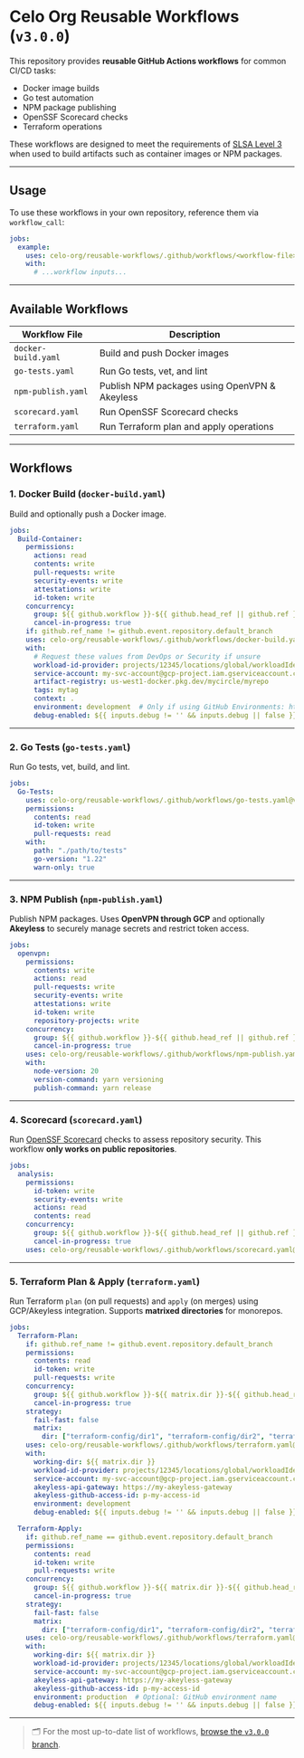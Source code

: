 # Celo Org Reusable Workflows (`v3.0.0`)

This repository provides **reusable GitHub Actions workflows** for common CI/CD tasks:

- Docker image builds
- Go test automation
- NPM package publishing
- OpenSSF Scorecard checks
- Terraform operations

These workflows are designed to meet the requirements of [SLSA Level 3](https://slsa.dev/) when used to build artifacts such as container images or NPM packages.

---

## Usage

To use these workflows in your own repository, reference them via `workflow_call`:

```yaml
jobs:
  example:
    uses: celo-org/reusable-workflows/.github/workflows/<workflow-file>.yaml@v3.0.0  # e.g., docker-build.yaml
    with:
      # ...workflow inputs...
```

---

## Available Workflows

| Workflow File         | Description                               |
|------------------------|-------------------------------------------|
| `docker-build.yaml`    | Build and push Docker images              |
| `go-tests.yaml`        | Run Go tests, vet, and lint               |
| `npm-publish.yaml`     | Publish NPM packages using OpenVPN & Akeyless |
| `scorecard.yaml`       | Run OpenSSF Scorecard checks              |
| `terraform.yaml`       | Run Terraform plan and apply operations   |

---

## Workflows

### 1. Docker Build (`docker-build.yaml`)

Build and optionally push a Docker image.

```yaml
jobs:
  Build-Container:
    permissions:
      actions: read
      contents: write
      pull-requests: write
      security-events: write
      attestations: write
      id-token: write
    concurrency:
      group: ${{ github.workflow }}-${{ github.head_ref || github.ref }}
      cancel-in-progress: true
    if: github.ref_name != github.event.repository.default_branch
    uses: celo-org/reusable-workflows/.github/workflows/docker-build.yaml@v3.0.0
    with:
      # Request these values from DevOps or Security if unsure
      workload-id-provider: projects/12345/locations/global/workloadIdentityPools/gh-pool-name/providers/github-by-repos
      service-account: my-svc-account@gcp-project.iam.gserviceaccount.com
      artifact-registry: us-west1-docker.pkg.dev/mycircle/myrepo
      tags: mytag
      context: .
      environment: development  # Only if using GitHub Environments: https://docs.github.com/en/actions/deployment/targeting-different-environments/using-environments-for-deployment
      debug-enabled: ${{ inputs.debug != '' && inputs.debug || false }}
```

---

### 2. Go Tests (`go-tests.yaml`)

Run Go tests, vet, build, and lint.

```yaml
jobs:
  Go-Tests:
    uses: celo-org/reusable-workflows/.github/workflows/go-tests.yaml@v3.0.0
    permissions:
      contents: read
      id-token: write
      pull-requests: read
    with:
      path: "./path/to/tests"
      go-version: "1.22"
      warn-only: true
```

---

### 3. NPM Publish (`npm-publish.yaml`)

Publish NPM packages. Uses **OpenVPN through GCP** and optionally **Akeyless** to securely manage secrets and restrict token access.

```yaml
jobs:
  openvpn:
    permissions:
      contents: write
      actions: read
      pull-requests: write
      security-events: write
      attestations: write
      id-token: write
      repository-projects: write
    concurrency:
      group: ${{ github.workflow }}-${{ github.head_ref || github.ref }}
      cancel-in-progress: true
    uses: celo-org/reusable-workflows/.github/workflows/npm-publish.yaml@v3.0.0
    with:
      node-version: 20
      version-command: yarn versioning
      publish-command: yarn release
```

---

### 4. Scorecard (`scorecard.yaml`)

Run [OpenSSF Scorecard](https://github.com/ossf/scorecard) checks to assess repository security. This workflow **only works on public repositories**.

```yaml
jobs:
  analysis:
    permissions:
      id-token: write
      security-events: write
      actions: read
      contents: read
    concurrency:
      group: ${{ github.workflow }}-${{ github.head_ref || github.ref }}
      cancel-in-progress: true
    uses: celo-org/reusable-workflows/.github/workflows/scorecard.yaml@v3.0.0
```

---

### 5. Terraform Plan & Apply (`terraform.yaml`)

Run Terraform `plan` (on pull requests) and `apply` (on merges) using GCP/Akeyless integration. Supports **matrixed directories** for monorepos.

```yaml
jobs:
  Terraform-Plan:
    if: github.ref_name != github.event.repository.default_branch
    permissions:
      contents: read
      id-token: write
      pull-requests: write
    concurrency:
      group: ${{ github.workflow }}-${{ matrix.dir }}-${{ github.head_ref || github.ref }}
      cancel-in-progress: true
    strategy:
      fail-fast: false
      matrix:
        dir: ["terraform-config/dir1", "terraform-config/dir2", "terraform-config/dir3"]
    uses: celo-org/reusable-workflows/.github/workflows/terraform.yaml@v3.0.0
    with:
      working-dir: ${{ matrix.dir }}
      workload-id-provider: projects/12345/locations/global/workloadIdentityPools/gh-pool-name/providers/github-by-repos
      service-account: my-svc-account@gcp-project.iam.gserviceaccount.com
      akeyless-api-gateway: https://my-akeyless-gateway
      akeyless-github-access-id: p-my-access-id
      environment: development
      debug-enabled: ${{ inputs.debug != '' && inputs.debug || false }}

  Terraform-Apply:
    if: github.ref_name == github.event.repository.default_branch
    permissions:
      contents: read
      id-token: write
      pull-requests: write
    concurrency:
      group: ${{ github.workflow }}-${{ matrix.dir }}-${{ github.head_ref || github.ref }}
      cancel-in-progress: true
    strategy:
      fail-fast: false
      matrix:
        dir: ["terraform-config/dir1", "terraform-config/dir2", "terraform-config/dir3"]
    uses: celo-org/reusable-workflows/.github/workflows/terraform.yaml@v3.0.0
    with:
      working-dir: ${{ matrix.dir }}
      workload-id-provider: projects/12345/locations/global/workloadIdentityPools/gh-pool-name/providers/github-by-repos
      service-account: my-svc-account@gcp-project.iam.gserviceaccount.com
      akeyless-api-gateway: https://my-akeyless-gateway
      akeyless-github-access-id: p-my-access-id
      environment: production  # Optional: GitHub environment name
      debug-enabled: ${{ inputs.debug != '' && inputs.debug || false }}
```

---

> 🗂 For the most up-to-date list of workflows, [browse the `v3.0.0` branch](https://github.com/celo-org/reusable-workflows/tree/v3.0.0/.github/workflows).
